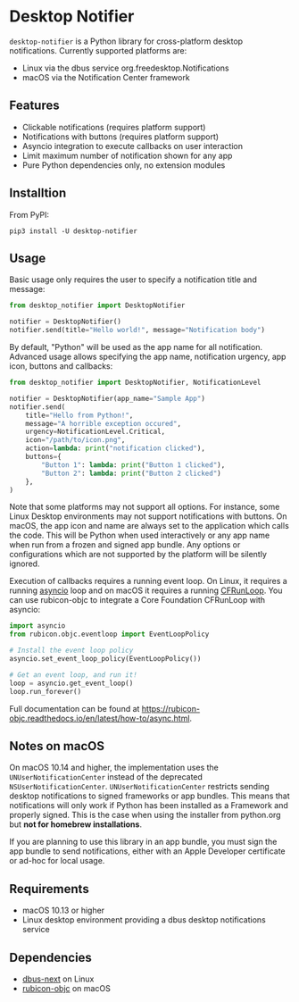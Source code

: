 # Desktop Notifier

`desktop-notifier`  is a Python library for cross-platform desktop notifications.
Currently supported platforms are:

* Linux via the dbus service org.freedesktop.Notifications
* macOS via the Notification Center framework

## Features

* Clickable notifications (requires platform support)
* Notifications with buttons (requires platform support)
* Asyncio integration to execute callbacks on user interaction
* Limit maximum number of notification shown for any app
* Pure Python dependencies only, no extension modules

## Installtion

From PyPI:

```
pip3 install -U desktop-notifier
```

## Usage

Basic usage only requires the user to specify a notification title and message:

```Python
from desktop_notifier import DesktopNotifier

notifier = DesktopNotifier()
notifier.send(title="Hello world!", message="Notification body")
```

By default, "Python" will be used as the app name for all notification. Advanced usage
allows specifying the app name, notification urgency, app icon, buttons and callbacks:

```Python
from desktop_notifier import DesktopNotifier, NotificationLevel

notifier = DesktopNotifier(app_name="Sample App")
notifier.send(
    title="Hello from Python!",
    message="A horrible exception occured",
    urgency=NotificationLevel.Critical,
    icon="/path/to/icon.png",
    action=lambda: print("notification clicked"),
    buttons={
        "Button 1": lambda: print("Button 1 clicked"),
        "Button 2": lambda: print("Button 2 clicked")
    },
)
```

Note that some platforms may not support all options. For instance, some Linux Desktop
environments may not support notifications with buttons. On macOS, the app icon and name
are always set to the application which calls the code. This will be Python when used
interactively or any app name when run from a frozen and signed app bundle. Any options
or configurations which are not supported by the platform will be silently ignored.

Execution of callbacks requires a running event loop. On Linux, it requires a running
[asyncio](https://docs.python.org/3/library/asyncio.html) loop and on macOS it requires
a running
[CFRunLoop](https://developer.apple.com/documentation/corefoundation/cfrunloop-rht). You
can use rubicon-objc to integrate a Core Foundation CFRunLoop with asyncio:

```Python
import asyncio
from rubicon.objc.eventloop import EventLoopPolicy

# Install the event loop policy
asyncio.set_event_loop_policy(EventLoopPolicy())

# Get an event loop, and run it!
loop = asyncio.get_event_loop()
loop.run_forever()
```

Full documentation can be found at https://rubicon-objc.readthedocs.io/en/latest/how-to/async.html.

## Notes on macOS

On macOS 10.14 and higher, the implementation uses the `UNUserNotificationCenter`
instead of the deprecated `NSUserNotificationCenter`. `UNUserNotificationCenter`
restricts sending desktop notifications to signed frameworks or app bundles. This means
that notifications will only work if Python has been installed as a Framework and
properly signed. This is the case when using the installer from python.org but **not for
homebrew installations**.

If you are planning to use this library in an app bundle, you must sign the app bundle
to send notifications, either with an Apple Developer certificate or ad-hoc for local
usage.

## Requirements

* macOS 10.13 or higher
* Linux desktop environment providing a dbus desktop notifications service

## Dependencies

* [dbus-next](https://github.com/altdesktop/python-dbus-next) on Linux
* [rubicon-objc](https://github.com/beeware/rubicon-objc) on macOS
